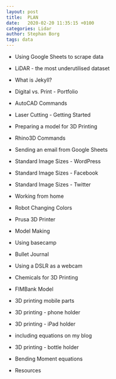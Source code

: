 ```yaml
---
layout: post
title:  PLAN
date:   2020-02-20 11:35:15 +0100
categories: Lidar
author: Stephan Borg
tags: data 
---
```


- Using Google Sheets to scrape data
- LiDAR - the most underutilised dataset
- What is Jekyll?
- Digital vs. Print - Portfolio
- AutoCAD Commands
- Laser Cutting - Getting Started
- Preparing a model for 3D Printing
- Rhino3D Commands
- Sending an email from Google Sheets
- Standard Image Sizes - WordPress
- Standard Image Sizes - Facebook
- Standard Image Sizes - Twitter
- Working from home
- Robot Changing Colors
- Prusa 3D Printer
- Model Making
- Using basecamp
- Bullet Journal
- Using a DSLR as a webcam
- Chemicals for 3D Printing
- FIMBank Model
- 3D printing mobile parts
- 3D printing - phone holder
- 3D printing - iPad holder
- including equations on my blog
- 3D printing - bottle holder


- Bending Moment equations
- Resources